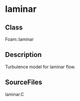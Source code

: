 # laminar 
## Class
Foam::laminar

## Description
Turbulence model for laminar flow.

## SourceFiles
laminar.C


